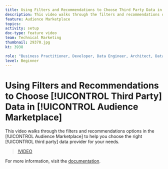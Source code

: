 ```yaml
---
title: Using Filters and Recommendations to Choose Third Party Data in Audience Marketplace
description: This video walks through the filters and recommendations options in the Audience Marketplace to help you choose the right 3rd party data provider for your needs.
feature: Audience Marketplace
topics: 
activity: setup
doc-type: feature video
team: Technical Marketing
thumbnail: 29370.jpg
kt: 3938

role: "Business Practitioner, Developer, Data Engineer, Architect, Data Architect, Administrator, Leader"
level: Beginner
---
```


# Using Filters and Recommendations to Choose [!UICONTROL Third Party] Data in [!UICONTROL Audience Marketplace]

This video walks through the filters and recommendations options in the [!UICONTROL Audience Marketplace] to help you choose the right [!UICONTROL third party] data provider for your needs.

>[!VIDEO](https://video.tv.adobe.com/v/29370/?quality=12)

For more information, visit the [documentation](https://docs.adobe.com/content/help/en/audience-manager/user-guide/features/audience-marketplace/audience-marketplace-for-data-buyers/marketplace-data-buyers.html).
